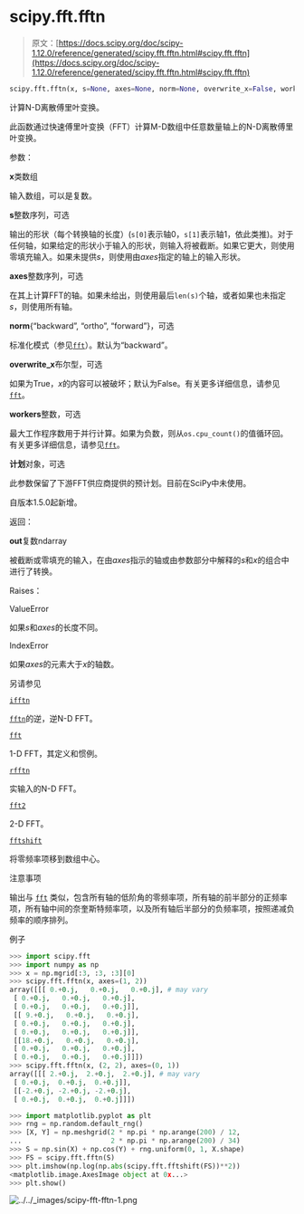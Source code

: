 # scipy.fft.fftn

> 原文：[https://docs.scipy.org/doc/scipy-1.12.0/reference/generated/scipy.fft.fftn.html#scipy.fft.fftn](https://docs.scipy.org/doc/scipy-1.12.0/reference/generated/scipy.fft.fftn.html#scipy.fft.fftn)

```py
scipy.fft.fftn(x, s=None, axes=None, norm=None, overwrite_x=False, workers=None, *, plan=None)
```

计算N-D离散傅里叶变换。

此函数通过快速傅里叶变换（FFT）计算M-D数组中任意数量轴上的N-D离散傅里叶变换。

参数：

**x**类数组

输入数组，可以是复数。

**s**整数序列，可选

输出的形状（每个转换轴的长度）(`s[0]`表示轴0，`s[1]`表示轴1，依此类推)。对于任何轴，如果给定的形状小于输入的形状，则输入将被截断。如果它更大，则使用零填充输入。如果未提供*s*，则使用由*axes*指定的轴上的输入形状。

**axes**整数序列，可选

在其上计算FFT的轴。如果未给出，则使用最后`len(s)`个轴，或者如果也未指定*s*，则使用所有轴。

**norm**{“backward”, “ortho”, “forward”}，可选

标准化模式（参见[`fft`](https://docs.scipy.org/doc/scipy-1.12.0/reference/generated/scipy.fft.fft.html#scipy.fft.fft)）。默认为“backward”。

**overwrite_x**布尔型，可选

如果为True，*x*的内容可以被破坏；默认为False。有关更多详细信息，请参见[`fft`](https://docs.scipy.org/doc/scipy-1.12.0/reference/generated/scipy.fft.fft.html#scipy.fft.fft)。

**workers**整数，可选

最大工作程序数用于并行计算。如果为负数，则从`os.cpu_count()`的值循环回。有关更多详细信息，请参见[`fft`](https://docs.scipy.org/doc/scipy-1.12.0/reference/generated/scipy.fft.fft.html#scipy.fft.fft)。

**计划**对象，可选

此参数保留了下游FFT供应商提供的预计划。目前在SciPy中未使用。

自版本1.5.0起新增。

返回：

**out**复数ndarray

被截断或零填充的输入，在由*axes*指示的轴或由参数部分中解释的*s*和*x*的组合中进行了转换。

Raises：

ValueError

如果*s*和*axes*的长度不同。

IndexError

如果*axes*的元素大于*x*的轴数。

另请参见

[`ifftn`](https://docs.scipy.org/doc/scipy-1.12.0/reference/generated/scipy.fft.ifftn.html#scipy.fft.ifftn)

[`fftn`](https://docs.scipy.org/doc/scipy-1.12.0/reference/generated/scipy.fft.fftn.html#scipy.fft.fftn)的逆，逆N-D FFT。

[`fft`](https://docs.scipy.org/doc/scipy-1.12.0/reference/generated/scipy.fft.fft.html#scipy.fft.fft)

1-D FFT，其定义和惯例。

[`rfftn`](https://docs.scipy.org/doc/scipy-1.12.0/reference/generated/scipy.fft.rfftn.html#scipy.fft.rfftn)

实输入的N-D FFT。

[`fft2`](https://docs.scipy.org/doc/scipy-1.12.0/reference/generated/scipy.fft.fft2.html#scipy.fft.fft2)

2-D FFT。

[`fftshift`](https://docs.scipy.org/doc/scipy-1.12.0/reference/generated/scipy.fft.fftshift.html#scipy.fft.fftshift)

将零频率项移到数组中心。

注意事项

输出与 [`fft`](https://docs.scipy.org/doc/scipy/reference/generated/scipy.fft.fft.html#scipy.fft.fft) 类似，包含所有轴的低阶角的零频率项，所有轴的前半部分的正频率项，所有轴中间的奈奎斯特频率项，以及所有轴后半部分的负频率项，按照递减负频率的顺序排列。

例子

```py
>>> import scipy.fft
>>> import numpy as np
>>> x = np.mgrid[:3, :3, :3][0]
>>> scipy.fft.fftn(x, axes=(1, 2))
array([[[ 0.+0.j,   0.+0.j,   0.+0.j], # may vary
 [ 0.+0.j,   0.+0.j,   0.+0.j],
 [ 0.+0.j,   0.+0.j,   0.+0.j]],
 [[ 9.+0.j,   0.+0.j,   0.+0.j],
 [ 0.+0.j,   0.+0.j,   0.+0.j],
 [ 0.+0.j,   0.+0.j,   0.+0.j]],
 [[18.+0.j,   0.+0.j,   0.+0.j],
 [ 0.+0.j,   0.+0.j,   0.+0.j],
 [ 0.+0.j,   0.+0.j,   0.+0.j]]])
>>> scipy.fft.fftn(x, (2, 2), axes=(0, 1))
array([[[ 2.+0.j,  2.+0.j,  2.+0.j], # may vary
 [ 0.+0.j,  0.+0.j,  0.+0.j]],
 [[-2.+0.j, -2.+0.j, -2.+0.j],
 [ 0.+0.j,  0.+0.j,  0.+0.j]]]) 
```

```py
>>> import matplotlib.pyplot as plt
>>> rng = np.random.default_rng()
>>> [X, Y] = np.meshgrid(2 * np.pi * np.arange(200) / 12,
...                      2 * np.pi * np.arange(200) / 34)
>>> S = np.sin(X) + np.cos(Y) + rng.uniform(0, 1, X.shape)
>>> FS = scipy.fft.fftn(S)
>>> plt.imshow(np.log(np.abs(scipy.fft.fftshift(FS))**2))
<matplotlib.image.AxesImage object at 0x...>
>>> plt.show() 
```

![../../_images/scipy-fft-fftn-1.png](../Images/346f586e5ce0f4baf620101408668a9d.png)

